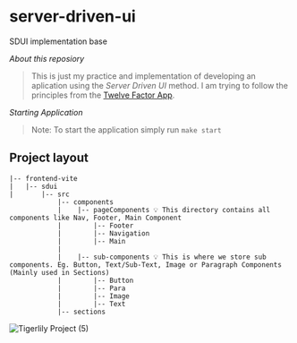 # server-driven-ui
SDUI implementation base

*About this reposiory*
> This is just my practice and implementation of developing an aplication using the *Server Driven UI* method. I am trying to follow the principles from the [Twelve Factor App](https://12factor.net/).  

*Starting Application*
  > Note: To start the application simply run `make start`

## Project layout
```
|-- frontend-vite
|   |-- sdui
|       |-- src
            |-- components
            |    |-- pageComponents 💡 This directory contains all components like Nav, Footer, Main Component
            |        |-- Footer
            |        |-- Navigation
            |        |-- Main
            |    
            |    |-- sub-components 💡 This is where we store sub components. Eg. Button, Text/Sub-Text, Image or Paragraph Components (Mainly used in Sections)
            |        |-- Button
            |        |-- Para
            |        |-- Image
            |        |-- Text
            |-- sections

```
  
  
![Tigerlily Project (5)](https://user-images.githubusercontent.com/61228520/188310223-4f035d87-0459-42aa-b383-9627eea291ea.png)
